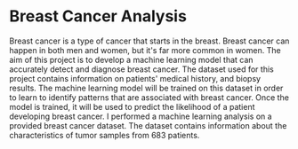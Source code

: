 # Breast Cancer Analysis 
Breast cancer is a type of cancer that starts in the breast. Breast cancer can happen in both men and women, but it's far more common in women. 
The aim of this project is to develop a machine learning model that can accurately detect and diagnose breast cancer. The dataset used for this project contains information on patients' medical history, and biopsy results.
The machine learning model will be trained on this dataset in order to learn to identify patterns that are associated with breast cancer. Once the model is trained, it will be used to predict the likelihood of a patient developing breast cancer.
I performed a machine learning analysis on a provided breast cancer dataset. The dataset contains information about the characteristics of tumor samples from 683 patients.



